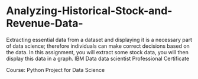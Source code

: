 # Analyzing-Historical-Stock-and-Revenue-Data-
Extracting essential data from a dataset and displaying it is a necessary part of data science; therefore individuals can make correct decisions based on the data. In this assignment, you will extract some stock data, you will then display this data in a graph.
IBM Data data scientist Professional Certificate

Course: Python Project for Data Science
